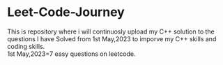 # Leet-Code-Journey
This is repository where i will continuosly upload my C++ solution to the questions I have Solved from 1st May,2023 to imporve my C++ skills and coding skills.
<br>
1st May,2023=7 easy questions on leetcode.

